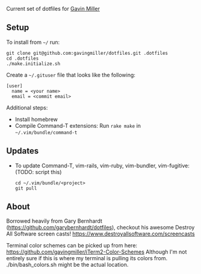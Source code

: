 Current set of dotfiles for [Gavin Miller](http://gavinmiller.io)

## Setup

To install from `~/` run:

```
git clone git@github.com:gavingmiller/dotfiles.git .dotfiles
cd .dotfiles
./make.initialize.sh
```

Create a `~/.gituser` file that looks like the following:

```
[user]
  name = <your name>
  email = <commit email>
```


Additional steps:

- Install homebrew
- Compile Command-T extensions: Run `rake make` in `~/.vim/bundle/command-t`

## Updates

- To update Command-T, vim-rails, vim-ruby, vim-bundler, vim-fugitive: (TODO: script this)

  ```
  cd ~/.vim/bundle/<project>
  git pull
  ```

## About

Borrowed heavily from Gary Bernhardt (https://github.com/garybernhardt/dotfiles),
checkout his awesome Destroy All Software screen casts!
  https://www.destroyallsoftware.com/screencasts

Terminal color schemes can be picked up from here:
https://github.com/gavingmiller/iTerm2-Color-Schemes
Although I'm not entirely sure if this is where my terminal is pulling its
colors from. ./bin/bash\_colors.sh might be the actual location.
